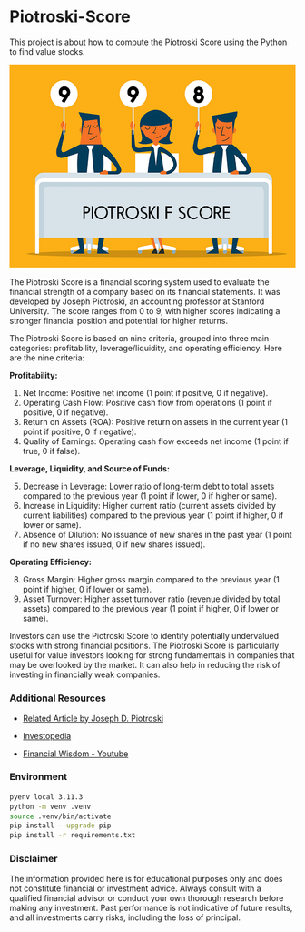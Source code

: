 # Piotroski-Score
This project is about how to compute the Piotroski Score using the Python to find value stocks.

![a](/images/fscore.png)


The Piotroski Score is a financial scoring system used to evaluate the financial strength of a company based on its financial statements. It was developed by Joseph Piotroski, an accounting professor at Stanford University. The score ranges from 0 to 9, with higher scores indicating a stronger financial position and potential for higher returns.

The Piotroski Score is based on nine criteria, grouped into three main categories: profitability, leverage/liquidity, and operating efficiency. Here are the nine criteria:

**Profitability:**
1) Net Income: Positive net income (1 point if positive, 0 if negative).
2) Operating Cash Flow: Positive cash flow from operations (1 point if positive, 0 if negative).
3) Return on Assets (ROA): Positive return on assets in the current year (1 point if positive, 0 if negative).
4) Quality of Earnings: Operating cash flow exceeds net income (1 point if true, 0 if false).

**Leverage, Liquidity, and Source of Funds:**

5) Decrease in Leverage: Lower ratio of long-term debt to total assets compared to the previous year (1 point if lower, 0 if higher or same).
6) Increase in Liquidity: Higher current ratio (current assets divided by current liabilities) compared to the previous year (1 point if higher, 0 if lower or same).
7) Absence of Dilution: No issuance of new shares in the past year (1 point if no new shares issued, 0 if new shares issued).

**Operating Efficiency:**

8) Gross Margin: Higher gross margin compared to the previous year (1 point if higher, 0 if lower or same).
9) Asset Turnover: Higher asset turnover ratio (revenue divided by total assets) compared to the previous year (1 point if higher, 0 if lower or same).

Investors can use the Piotroski Score to identify potentially undervalued stocks with strong financial positions. The Piotroski Score is particularly useful for value investors looking for strong fundamentals in companies that may be overlooked by the market. It can also help in reducing the risk of investing in financially weak companies.

### Additional Resources

* [Related Article by Joseph D. Piotroski](https://www.ivey.uwo.ca/media/3775523/value_investing_the_use_of_historical_financial_statement_information.pdf)

* [Investopedia](https://www.investopedia.com/terms/p/piotroski-score.asp#:~:text=The%20Piotroski%20score%20is%20a,and%20zero%20being%20the%20worst.)

* [Financial Wisdom - Youtube](https://www.youtube.com/watch?v=F33A6XZkdDA&t=17s)

### Environment


```BASH
pyenv local 3.11.3
python -m venv .venv
source .venv/bin/activate
pip install --upgrade pip
pip install -r requirements.txt
```

### Disclaimer

The information provided here is for educational purposes only and does not constitute financial or investment advice. Always consult with a qualified financial advisor or conduct your own thorough research before making any investment. Past performance is not indicative of future results, and all investments carry risks, including the loss of principal.